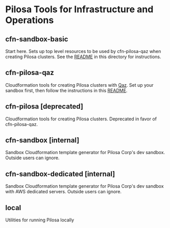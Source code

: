 Pilosa Tools for Infrastructure and Operations
==============================================

cfn-sandbox-basic
-----------

Start here. Sets up top level resources to be used by cfn-pilosa-qaz when
creating Pilosa clusters. See the [README](./cfn-sandbox-basic/README.md) in this directory for instructions.

cfn-pilosa-qaz
--------------

Cloudformation tools for creating Pilosa clusters with [Qaz](https://github.com/daidokoro/qaz). Set up your sandbox first, then follow the instructions in this [README](./cfn-pilosa-qaz/readme.md).

cfn-pilosa [deprecated]
----------

Cloudformation tools for creating Pilosa clusters. Deprecated in favor of cfn-pilosa-qaz.


cfn-sandbox [internal]
---------------------

Sandbox Cloudformation template generator for Pilosa Corp's dev sandbox. Outside users can ignore.

cfn-sandbox-dedicated [internal]
---------------------

Sandbox Cloudformation template generator for Pilosa Corp's dev sandbox with
AWS dedicated servers. Outside users can ignore.

local
-----

Utilities for running Pilosa locally
